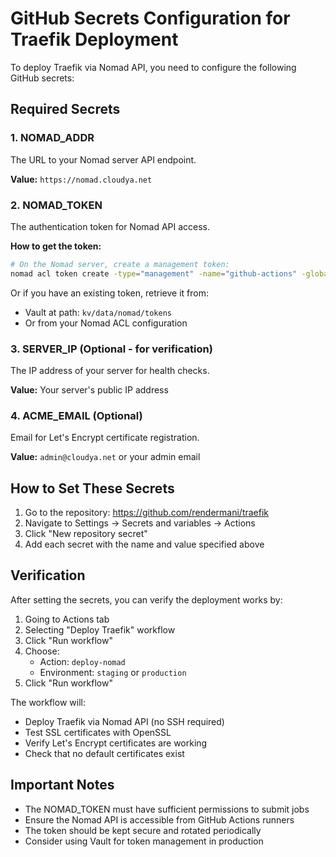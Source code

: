# GitHub Secrets Configuration for Traefik Deployment

To deploy Traefik via Nomad API, you need to configure the following GitHub secrets:

## Required Secrets

### 1. NOMAD_ADDR
The URL to your Nomad server API endpoint.

**Value:** `https://nomad.cloudya.net`

### 2. NOMAD_TOKEN
The authentication token for Nomad API access.

**How to get the token:**
```bash
# On the Nomad server, create a management token:
nomad acl token create -type="management" -name="github-actions" -global
```

Or if you have an existing token, retrieve it from:
- Vault at path: `kv/data/nomad/tokens`
- Or from your Nomad ACL configuration

### 3. SERVER_IP (Optional - for verification)
The IP address of your server for health checks.

**Value:** Your server's public IP address

### 4. ACME_EMAIL (Optional)
Email for Let's Encrypt certificate registration.

**Value:** `admin@cloudya.net` or your admin email

## How to Set These Secrets

1. Go to the repository: https://github.com/rendermani/traefik
2. Navigate to Settings → Secrets and variables → Actions
3. Click "New repository secret"
4. Add each secret with the name and value specified above

## Verification

After setting the secrets, you can verify the deployment works by:

1. Going to Actions tab
2. Selecting "Deploy Traefik" workflow
3. Click "Run workflow"
4. Choose:
   - Action: `deploy-nomad`
   - Environment: `staging` or `production`
5. Click "Run workflow"

The workflow will:
- Deploy Traefik via Nomad API (no SSH required)
- Test SSL certificates with OpenSSL
- Verify Let's Encrypt certificates are working
- Check that no default certificates exist

## Important Notes

- The NOMAD_TOKEN must have sufficient permissions to submit jobs
- Ensure the Nomad API is accessible from GitHub Actions runners
- The token should be kept secure and rotated periodically
- Consider using Vault for token management in production